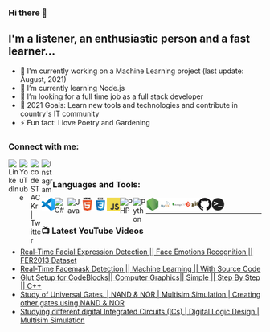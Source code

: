 ### Hi there 👋

## I'm a listener, an enthusiastic person and a fast learner...

- 🔭 I'm currently working on a Machine Learning project (last update: August, 2021)
- 🌱 I’m currently learning Node.js
- 👯 I’m looking for a full time job as a full stack developer
- 🥅 2021 Goals: Learn new tools and technologies and contribute in country's IT community
- ⚡ Fun fact: I love Poetry and Gardening

### Connect with me:

[<img align="left" alt="LinkedIn" width="22px" src="https://cdn.jsdelivr.net/npm/simple-icons@v3/icons/linkedin.svg" />][linkedin]
[<img align="left" alt="YouTube" width="22px" src="https://cdn.jsdelivr.net/npm/simple-icons@v3/icons/youtube.svg" />][youtube]
[<img align="left" alt="codeSTACKr | Twitter" width="22px" src="https://cdn.jsdelivr.net/npm/simple-icons@3.13.0/icons/facebook.svg" />][facebook]
[<img align="left" alt="Instagram" width="22px" src="https://cdn.jsdelivr.net/npm/simple-icons@v3/icons/instagram.svg" />][instagram]

<br />

### Languages and Tools:

<img align="left" alt="Visual Studio Code" width="26px" src="https://raw.githubusercontent.com/github/explore/80688e429a7d4ef2fca1e82350fe8e3517d3494d/topics/visual-studio-code/visual-studio-code.png" />
<img align="left" alt="C#" width="26px" src="https://cdn.jsdelivr.net/npm/simple-icons@v3/icons/csharp.svg" />
<img align="left" alt="Java" width="26px" src="https://cdn.jsdelivr.net/npm/simple-icons@v3/icons/java.svg" />
<img align="left" alt="HTML5" width="26px" src="https://raw.githubusercontent.com/github/explore/80688e429a7d4ef2fca1e82350fe8e3517d3494d/topics/html/html.png" />
<img align="left" alt="CSS3" width="26px" src="https://raw.githubusercontent.com/github/explore/80688e429a7d4ef2fca1e82350fe8e3517d3494d/topics/css/css.png" />
<img align="left" alt="JavaScript" width="26px" src="https://raw.githubusercontent.com/github/explore/80688e429a7d4ef2fca1e82350fe8e3517d3494d/topics/javascript/javascript.png" />
<img align="left" alt="PHP" width="26px" src="https://cdn.jsdelivr.net/npm/simple-icons@3.13.0/icons/php.svg" />
<img align="left" alt="Python" width="26px" src="https://cdn.jsdelivr.net/npm/simple-icons@v3/icons/python.svg" />
<img align="left" alt="Node.js" width="26px" src="https://raw.githubusercontent.com/github/explore/80688e429a7d4ef2fca1e82350fe8e3517d3494d/topics/nodejs/nodejs.png" />
<img align="left" alt="MySQL" width="26px" src="https://raw.githubusercontent.com/github/explore/80688e429a7d4ef2fca1e82350fe8e3517d3494d/topics/mysql/mysql.png" />
<img align="left" alt="MongoDB" width="26px" src="https://raw.githubusercontent.com/github/explore/80688e429a7d4ef2fca1e82350fe8e3517d3494d/topics/mongodb/mongodb.png" />
<img align="left" alt="Git" width="26px" src="https://raw.githubusercontent.com/github/explore/80688e429a7d4ef2fca1e82350fe8e3517d3494d/topics/git/git.png" />
<img align="left" alt="GitHub" width="26px" src="https://raw.githubusercontent.com/github/explore/78df643247d429f6cc873026c0622819ad797942/topics/github/github.png" />
<img align="left" alt="Terminal" width="26px" src="https://raw.githubusercontent.com/github/explore/80688e429a7d4ef2fca1e82350fe8e3517d3494d/topics/terminal/terminal.png" />


<br />

---

### 📺 Latest YouTube Videos

<!-- YOUTUBE:START -->
- [Real-Time Facial Expression Detection || Face Emotions Recognition || FER2013 Dataset](https://www.youtube.com/watch?v=Ya_SPoyf5QA)
- [Real-Time Facemask Detection || Machine Learning || With Source Code](https://www.youtube.com/watch?v=d64y-n-TSc8)
- [Glut Setup for CodeBlocks|| Computer Graphics|| Simple || Step By Step || C++](https://www.youtube.com/watch?v=g0aqgvjGsIc)
- [Study of Universal Gates. | NAND &amp; NOR | Multisim Simulation | Creating other gates using NAND &amp; NOR](https://www.youtube.com/watch?v=kNhdtLvCD2A)
- [Studying different digital Integrated Circuits &lpar;ICs&rpar; | Digital Logic Design | Multisim Simulation](https://www.youtube.com/watch?v=I4pggvG9EyI)
<!-- YOUTUBE:END -->

<br />
<br />

[linkedin]: https://www.linkedin.com/in/md-shafaat-jamil-rokon-b2996513a/
[facebook]: https://www.facebook.com/md.shafaatjamil.rokon.5/
[youtube]: https://www.youtube.com/channel/UCBNd1YDu1ghIKiGt-GsJcMw
[instagram]: https://www.instagram.com/eirokonei/




<!---
eirokonei/eirokonei is a ✨ special ✨ repository because its `README.md` (this file) appears on your GitHub profile.
You can click the Preview link to take a look at your changes.
--->



